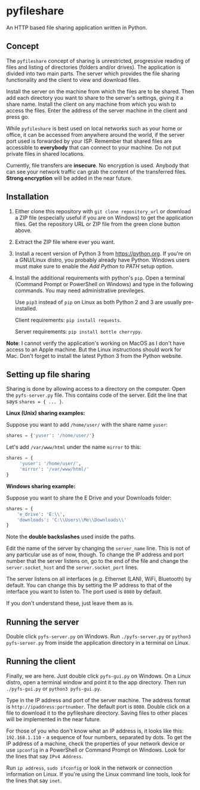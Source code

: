 # pyfileshare
An HTTP based file sharing application written in Python.

## Concept
The `pyfileshare` concept of sharing is unrestricted, progressive reading
of files and listing of directories (folders and/or drives). The application
is divided into two main parts. The server which provides the file sharing
functionality and the client to view and download files.

Install the server on the machine from which the files are to be shared.
Then add each directory you want to share to the server's settings, giving
it a share name. Install the client on any machine from which you wish
to access the files. Enter the address of the server machine in the client
and press go.

While `pyfileshare` is best used on local networks such as your home or office,
it can be accessed from anywhere around the world, if the server port used
is forwarded by your ISP. Remember that shared files are accessible
to __everybody__ that can connect to your machine. Do not put private files
in shared locations.

Currently, file transfers are __insecure__. No encryption is used. Anybody
that can see your network traffic can grab the content of the transferred
files. __Strong encryption__ will be added in the near future.

## Installation
1. Either clone this repository with `git clone repository_url`
   or download a ZIP file (especially useful if you are on Windows) to get
   the application files. Get the repository URL or ZIP file from the green
   clone button above.
   
2. Extract the ZIP file where ever you want.

3. Install a recent version of Python 3 from https://python.org.
   If you're on a GNU/Linux distro, you probably already have Python.
   Windows users must make sure to enable the _Add Python to PATH_ setup option.

4. Install the additional requirements with python's `pip`.
   Open a terminal (Command Prompt or PowerShell on Windows) and type in
   the following commands. You may need administrative previleges.

   Use `pip3` instead of `pip` on Linux as both Python 2 and 3
   are usually pre-installed.

   Client requirements: `pip install requests`.

   Server requirements: `pip install bottle cherrypy`.

__Note__: I cannot verify the application's working on MacOS as I don't have
access to an Apple machine. But the Linux instructions should work for Mac.
Don't forget to install the latest Python 3 from the Python website.

## Setting up file sharing
Sharing is done by allowing access to a directory on the computer.
Open the `pyfs-server.py` file. This contains code of the server.
Edit the line that says `shares = { ... }`.

__Linux (Unix) sharing examples:__

Suppose you want to add `/home/user/` with the share name `yuser`:

```python
shares = {'yuser': '/home/user/'}
```

Let's add `/var/www/html` under the name `mirror` to this:

```python
shares = {
     'yuser': '/home/user/',
     'mirror': '/var/www/html/'
}
```

__Windows sharing example:__

Suppose you want to share the E Drive and your Downloads folder:

```python
shares = {
    'e_drive': 'E:\\',
    'downloads': 'C:\\Users\\Me\\Downloads\\'
}
```

Note the __double backslashes__ used inside the paths.

Edit the name of the server by changing the `server_name` line.
This is not of any particular use as of now, though. To change the IP address
and port number that the server listens on, go to the end of the file
and change the `server.socket_host` and the `server.socket_port` lines.

The server listens on all interfaces (e.g. Ethernet (LAN), WiFi, Bluetooth)
by default. You can change this by setting the IP address to that of
the interface you want to listen to. The port used is `8080` by default.

If you don't understand these, just leave them as is.

## Running the server
Double click `pyfs-server.py` on Windows. Run `./pyfs-server.py` or
`python3 pyfs-server.py` from inside the application directory
in a terminal on Linux.

## Running the client
Finally, we are here. Just double click `pyfs-gui.py` on Windows.
On a Linux distro, open a terminal window and point it to the app directory.
Then run `./pyfs-gui.py` or `python3 pyfs-gui.py`.

Type in the IP address and port of the server machine. The address format
is `http://ipaddress:portnumber`. The default port is `8080`. Double click
on a file to download it to the pyfileshare directory. Saving files to other
places will be implemented in the near future.

For those of you who don't know what an IP address is, it looks like this:
`192.168.1.110` - a sequence of four numbers, separated by dots. To get
the IP address of a machine, check the properties of your network device
or use `ipconfig` in a PowerShell or Command Prompt on Windows.
Look for the lines that say `IPv4 Address`.

Run `ip address`, `sudo ifconfig` or look in the network or connection
information on Linux. If you're using the Linux command line tools, look
for the lines that say `inet`.
